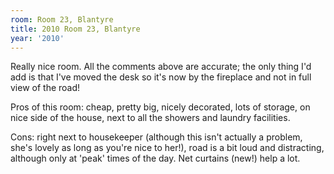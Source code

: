 ```yaml
---
room: Room 23, Blantyre
title: 2010 Room 23, Blantyre
year: '2010'
---
```


Really nice room. All the comments above are accurate; the only thing I'd add is that I've moved the desk so it's now by the fireplace and not in full view of the road!

Pros of this room: cheap, pretty big, nicely decorated, lots of storage, on nice side of the house, next to all the showers and laundry facilities.

Cons: right next to housekeeper (although this isn't actually a problem, she's lovely as long as you're nice to her!), road is a bit loud and distracting, although only at 'peak' times of the day. Net curtains (new!) help a lot.